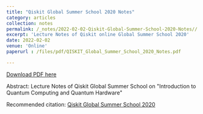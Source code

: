 ```yaml
---
title: "Qiskit Global Summer School 2020 Notes"
category: articles
collection: notes
permalink: /_notes/2022-02-02-Qiskit-Global-Summer-School-2020-Notes// 
excerpt: 'Lecture Notes of Qiskit online Global Summer School 2020'
date: 2022-02-02
venue: 'Online'
paperurl : /files/pdf/QISKIT_Global_Summer_School_2020_Notes.pdf

---
```


<a href='https://www.dropbox.com/s/gy29lqqvqmngk2b/QISKIT_Global_Summer_School_2020_Notes.pdf?dl=0'>Download PDF here</a>


Abstract: Lecture Notes of Qiskit Global Summer School on "Introduction to Quantum Computing and Quantum Hardware"

 Recommended citation: [Qiskit Global Summer School 2020](https://qiskit.org/learn/intro-qc-qh/)
